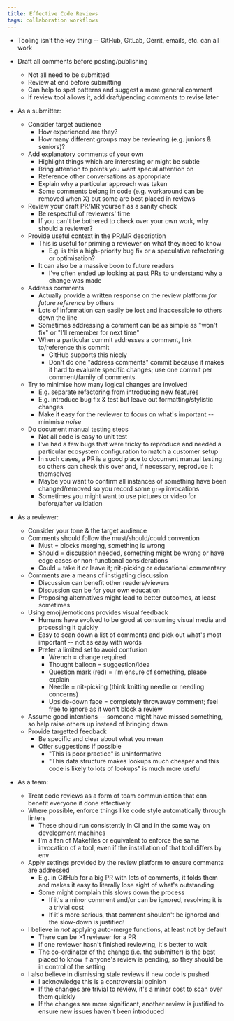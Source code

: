 ```yaml
---
title: Effective Code Reviews
tags: collaboration workflows
---
```


* Tooling isn't the key thing -- GitHub, GitLab, Gerrit, emails, etc. can all work
* Draft all comments before posting/publishing
  * Not all need to be submitted
  * Review at end before submitting
  * Can help to spot patterns and suggest a more general comment
  * If review tool allows it, add draft/pending comments to revise later

* As a submitter:
  * Consider target audience
    * How experienced are they?
    * How many different groups may be reviewing (e.g. juniors & seniors)?
  * Add explanatory comments of your own
    * Highlight things which are interesting or might be subtle
    * Bring attention to points you want special attention on
    * Reference other conversations as appropriate
    * Explain why a particular approach was taken
    * Some comments belong in code (e.g. workaround can be removed when X) but some are best placed in reviews
  * Review your draft PR/MR yourself as a sanity check
    * Be respectful of reviewers' time
    * If you can't be bothered to check over your own work, why should a reviewer?
  * Provide useful context in the PR/MR description
    * This is useful for priming a reviewer on what they need to know
      * E.g. is this a high-priority bug fix or a speculative refactoring or optimisation?
    * It can also be a massive boon to future readers
      * I've often ended up looking at past PRs to understand why a change was made
  * Address comments
    * Actually provide a written response on the review platform _for future reference_ by others
    * Lots of information can easily be lost and inaccessible to others down the line
    * Sometimes addressing a comment can be as simple as "won't fix" or "I'll remember for next time"
    * When a particular commit addresses a comment, link to/reference this commit
      * GitHub supports this nicely
      * Don't do one "address comments" commit because it makes it hard to evaluate specific changes; use one commit per comment/family of comments
  * Try to minimise how many logical changes are involved
    * E.g. separate refactoring from introducing new features
    * E.g. introduce bug fix & test but leave out formatting/stylistic changes
    * Make it easy for the reviewer to focus on what's important -- minimise _noise_
  * Do document manual testing steps
    * Not all code is easy to unit test
    * I've had a few bugs that were tricky to reproduce and needed a particular ecosystem configuration to match a customer setup
    * In such cases, a PR is a good place to document manual testing so others can check this over and, if necessary, reproduce it themselves
    * Maybe you want to confirm all instances of something have been changed/removed so you record some `grep` invocations
    * Sometimes you might want to use pictures or video for before/after validation

* As a reviewer:
  * Consider your tone & the target audience
  * Comments should follow the must/should/could convention
    * Must = blocks merging, something is wrong
    * Should = discussion needed, something might be wrong or have edge cases or non-functional considerations
    * Could = take it or leave it; nit-picking or educational commentary
  * Comments are a means of instigating discussion
    * Discussion can benefit other readers/viewers
    * Discussion can be for your own education
    * Proposing alternatives might lead to better outcomes, at least sometimes
  * Using emoji/emoticons provides visual feedback
    * Humans have evolved to be good at consuming visual media and processing it quickly
    * Easy to scan down a list of comments and pick out what's most important -- not as easy with words
    * Prefer a limited set to avoid confusion
      * Wrench = change required
      * Thought balloon = suggestion/idea
      * Question mark (red) = I'm ensure of something, please explain
      * Needle = nit-picking (think knitting needle or needling concerns)
      * Upside-down face = completely throwaway comment; feel free to ignore as it won't block a review
  * Assume good intentions -- someone might have missed something, so help raise others up instead of bringing down
  * Provide targetted feedback
    * Be specific and clear about what you mean
    * Offer suggestions if possible
      * "This is poor practice" is uninformative
      * "This data structure makes lookups much cheaper and this code is likely to lots of lookups" is much more useful

* As a team:
  * Treat code reviews as a form of team communication that can benefit everyone if done effectively
  * Where possible, enforce things like code style automatically through linters
    * These should run consistently in CI and in the same way on development machines
    * I'm a fan of Makefiles or equivalent to enforce the same invocation of a tool, even if the installation of that tool differs by env
  * Apply settings provided by the review platform to ensure comments are addressed
    * E.g. in GitHub for a big PR with lots of comments, it folds them and makes it easy to literally lose sight of what's outstanding
    * Some might complain this slows down the process
      * If it's a minor comment and/or can be ignored, resolving it is a trivial cost
      * If it's more serious, that comment shouldn't be ignored and the slow-down is justified!
  * I believe in _not_ applying auto-merge functions, at least not by default
    * There can be >1 reviewer for a PR
    * If one reviewer hasn't finished reviewing, it's better to wait
    * The co-ordinator of the change (i.e. the submitter) is the best placed to know if anyone's review is pending, so they should be in control of the setting
  * I also believe in dismissing stale reviews if new code is pushed
    * I acknowledge this is a controversial opinion
    * If the changes are trivial to review, it's a minor cost to scan over them quickly
    * If the changes are more significant, another review is justified to ensure new issues haven't been introduced
